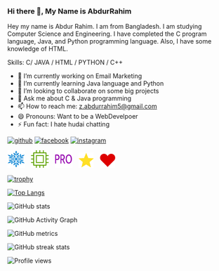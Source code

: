 ### Hi there 👋, My Name is AbdurRahim


Hey my name is Abdur Rahim. I am from Bangladesh. I am studying Computer Science and Engineering. I have completed the C program language, Java, and Python programming language. Also, I have some knowledge of HTML.

Skills: C/ JAVA / HTML / PYTHON / C++

- 🔭 I’m currently working on Email Marketing  
- 🌱 I’m currently learning Java language and Python 
- 👯 I’m looking to collaborate on some big projects 
- 💬 Ask me about C & Java programming 
- 📫 How to reach me: z.abdurrahim5@gmail.com 
- 😄 Pronouns: Want to be a WebDevelpoer 
- ⚡ Fun fact: I hate hudai chatting  


[<img src='https://cdn.jsdelivr.net/npm/simple-icons@3.0.1/icons/github.svg' alt='github' height='40'>](https://github.com/abdurrahim220)  [<img src='https://cdn.jsdelivr.net/npm/simple-icons@3.0.1/icons/facebook.svg' alt='facebook' height='40'>](https://www.facebook.com/https://www.facebook.com/royal.wd)  [<img src='https://cdn.jsdelivr.net/npm/simple-icons@3.0.1/icons/instagram.svg' alt='instagram' height='40'>](https://www.instagram.com/https://www.instagram.com/rahim.royal//)  

<a href='https://archiveprogram.github.com/'><img src='https://raw.githubusercontent.com/acervenky/animated-github-badges/master/assets/acbadge.gif' width='40' height='40'></a> <a href='https://docs.github.com/en/developers'><img src='https://raw.githubusercontent.com/acervenky/animated-github-badges/master/assets/devbadge.gif' width='40' height='40'></a> <a href='https://github.com/pricing'><img src='https://raw.githubusercontent.com/acervenky/animated-github-badges/master/assets/pro.gif' width='40' height='40'></a> <a href='https://stars.github.com/'><img src='https://raw.githubusercontent.com/acervenky/animated-github-badges/master/assets/starbadge.gif' width='35' height='35'></a> <a href='https://docs.github.com/en/github/supporting-the-open-source-community-with-github-sponsors'><img src='https://raw.githubusercontent.com/acervenky/animated-github-badges/master/assets/sponsorbadge.gif' width='35' height='35'></a> 

[![trophy](https://github-profile-trophy.vercel.app/?username=abdurrahim220)](https://github.com/ryo-ma/github-profile-trophy)

[![Top Langs](https://github-readme-stats.vercel.app/api/top-langs/?username=abdurrahim220)](https://github.com/anuraghazra/github-readme-stats)

![GitHub stats](https://github-readme-stats.vercel.app/api?username=abdurrahim220&show_icons=true)  

![GitHub Activity Graph](https://activity-graph.herokuapp.com/graph?username=abdurrahim220)  

![GitHub metrics](https://metrics.lecoq.io/abdurrahim220)  

![GitHub streak stats](https://github-readme-streak-stats.herokuapp.com/?user=abdurrahim220)  

![Profile views](https://gpvc.arturio.dev/abdurrahim220)  
